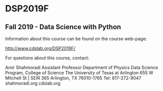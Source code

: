 # DSP2019F

## Fall 2019 - Data Science with Python
 
Information about this course can be found on the course web-page:
 
http://www.cdslab.org/DSP2019F/

For questions about this course, contact:

Amir Shahmoradi
Assistant Professor
Department of Physics
Data Science Program, College of Science
The University of Texas at Arlington
655 W Mitchell St | SEIR 365
Arlington, TX 76010-1765
Tel: 817-272-9047
shahmoradi.org
cdslab.org


